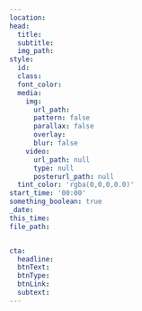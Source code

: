 ```yaml
---
location:
head:
  title:
  subtitle:
  img_path:
style:
  id:
  class:
  font_color:
  media:
    img:
      url_path:
      pattern: false
      parallax: false
      overlay:
      blur: false
    video:
      url_path: null
      type: null  
      posterurl_path: null  
  tint_color: 'rgba(0,0,0,0.0)'
start_time: '00:00'
something_boolean: true
_date: 
this_time:
file_path:


cta:
  headline:
  btnText:
  btnType:
  btnLink:
  subtext:
---
```

